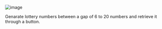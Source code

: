 ![image](https://user-images.githubusercontent.com/78885070/155041925-59dad614-2e7b-40f8-bcb2-584994e4aa80.png)


Genarate lottery numbers between a gap of 6 to 20 numbers and retrieve it through a button. 
